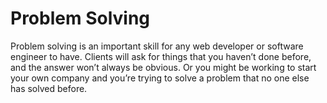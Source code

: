 # Problem Solving

Problem solving is an important skill for any web developer or software engineer to have. Clients will ask for things that you haven’t done before, and the answer won’t always be obvious. Or you might be working to start your own company and you’re trying to solve a problem that no one else has solved before.

